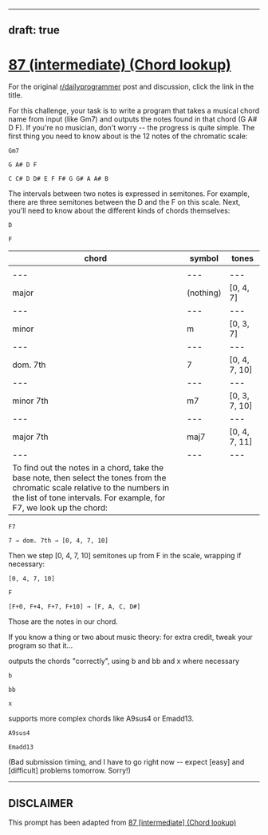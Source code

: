 ---
draft: true
----

# [87 (intermediate) (Chord lookup)](https://www.reddit.com/r/dailyprogrammer/comments/y0z3y/8102012_challenge_87_intermediate_chord_lookup/)

For the original [r/dailyprogrammer](https://www.reddit.com/r/dailyprogrammer/) post and discussion, click the link in the title.

For this challenge, your task is to write a program that takes a musical chord name from input (like Gm7) and outputs the notes found in that chord (G A# D F). If you're no musician, don't worry -- the progress is quite simple. The first thing you need to know about is the 12 notes of the chromatic scale:


```
Gm7
```

```
G A# D F
```

```
C C# D D# E F F# G G# A A# B
```
The intervals between two notes is expressed in semitones. For example, there are three semitones between the D and the F on this scale. Next, you'll need to know about the different kinds of chords themselves:


```
D
```

```
F
```

|chord|symbol|tones|
| --- | --- | --- |
||
| --- | --- | --- |
|major|(nothing)|[0, 4, 7]|
| --- | --- | --- |
|minor|m|[0, 3, 7]|
| --- | --- | --- |
|dom. 7th|7|[0, 4, 7, 10]|
| --- | --- | --- |
|minor 7th|m7|[0, 3, 7, 10]|
| --- | --- | --- |
|major 7th|maj7|[0, 4, 7, 11]|
| --- | --- | --- |
|To find out the notes in a chord, take the base note, then select the tones from the chromatic scale relative to the numbers in the list of tone intervals. For example, for F7, we look up the chord:


```
F7
```

```
7 → dom. 7th → [0, 4, 7, 10]
```
Then we step [0, 4, 7, 10] semitones up from F in the scale, wrapping if necessary:


```
[0, 4, 7, 10]
```

```
F
```

```
[F+0, F+4, F+7, F+10] → [F, A, C, D#]
```
Those are the notes in our chord.

If you know a thing or two about music theory: for extra credit, tweak your program so that it...

outputs the chords "correctly", using b and bb and x where necessary


```
b
```

```
bb
```

```
x
```
supports more complex chords like A9sus4 or Emadd13.


```
A9sus4
```

```
Emadd13
```
(Bad submission timing, and I have to go right now -- expect [easy] and [difficult] problems tomorrow. Sorry!)


----
## **DISCLAIMER**
This prompt has been adapted from [87 [intermediate] (Chord lookup)](https://www.reddit.com/r/dailyprogrammer/comments/y0z3y/8102012_challenge_87_intermediate_chord_lookup/
)
